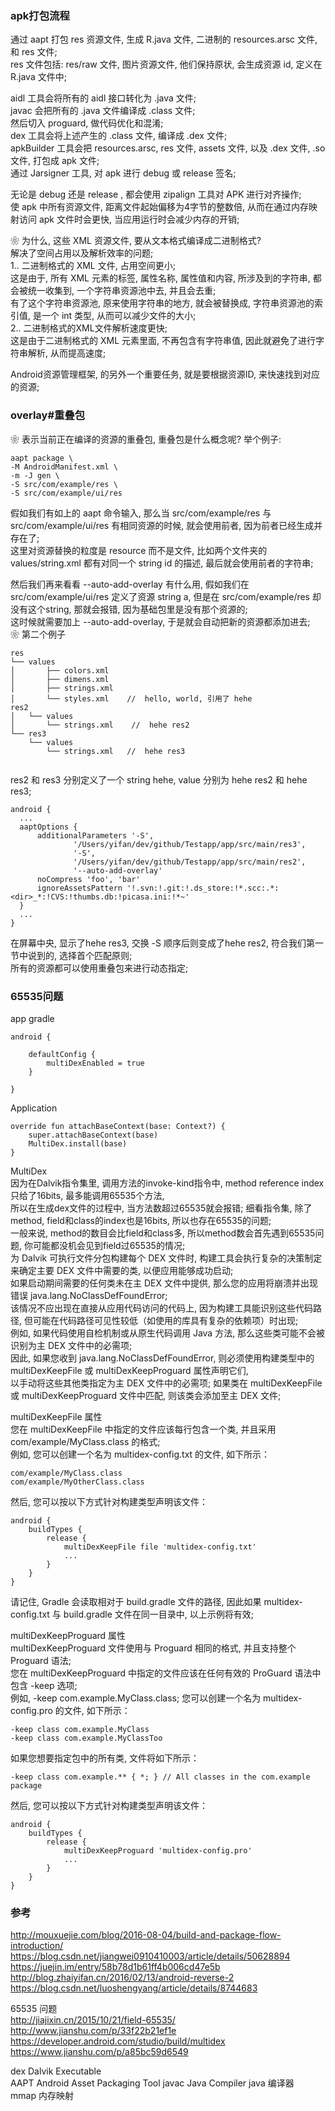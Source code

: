 ###  apk打包流程  
通过 aapt 打包 res 资源文件, 生成 R.java 文件, 二进制的 resources.arsc 文件, 和 res 文件;  
res 文件包括: res/raw 文件, 图片资源文件, 他们保持原状, 会生成资源 id,  定义在 R.java 文件中;  

aidl 工具会将所有的 aidl 接口转化为 .java 文件;  
javac 会把所有的 .java 文件编译成 .class 文件;  
然后切入 proguard, 做代码优化和混淆;  
dex 工具会将上述产生的 .class 文件, 编译成 .dex 文件;  
apkBuilder 工具会把 resources.arsc, res 文件, assets 文件, 以及 .dex 文件, .so 文件, 打包成 apk 文件;  
通过 Jarsigner 工具, 对 apk 进行 debug 或 release 签名;  

无论是 debug 还是 release , 都会使用 zipalign 工具对 APK 进行对齐操作;  
使 apk 中所有资源文件, 距离文件起始偏移为4字节的整数倍, 从而在通过内存映射访问 apk 文件时会更快, 当应用运行时会减少内存的开销;  

❀ 为什么, 这些 XML 资源文件, 要从文本格式编译成二进制格式?   
解决了空间占用以及解析效率的问题;  
1.. 二进制格式的 XML 文件, 占用空间更小;  
这是由于, 所有 XML 元素的标签, 属性名称, 属性值和内容, 所涉及到的字符串, 都会被统一收集到, 一个字符串资源池中去, 并且会去重;  
有了这个字符串资源池, 原来使用字符串的地方, 就会被替换成, 字符串资源池的索引值, 是一个 int 类型, 从而可以减少文件的大小;  
2.. 二进制格式的XML文件解析速度更快;  
这是由于二进制格式的 XML 元素里面, 不再包含有字符串值, 因此就避免了进行字符串解析, 从而提高速度;  

Android资源管理框架, 的另外一个重要任务, 就是要根据资源ID, 来快速找到对应的资源;  

### overlay#重叠包  
❀ 表示当前正在编译的资源的重叠包, 重叠包是什么概念呢?   举个例子:  
```
aapt package \
-M AndroidManifest.xml \
-m -J gen \
-S src/com/example/res \
-S src/com/example/ui/res
```
假如我们有如上的 aapt 命令输入, 那么当 src/com/example/res 与src/com/example/ui/res 有相同资源的时候, 就会使用前者, 因为前者已经生成并存在了;  
这里对资源替换的粒度是 resource 而不是文件, 比如两个文件夹的 values/string.xml 都有对同一个 string id 的描述, 最后就会使用前者的字符串; 

然后我们再来看看 --auto-add-overlay 有什么用, 
假如我们在 src/com/example/ui/res 定义了资源 string a, 但是在 src/com/example/res 却没有这个string, 那就会报错, 因为基础包里是没有那个资源的;  
这时候就需要加上 --auto-add-overlay, 于是就会自动把新的资源都添加进去;  
❀ 第二个例子  
```
res   
└── values
│       ├── colors.xml
│       ├── dimens.xml
│       ├── strings.xml
│       └── styles.xml    //  hello, world, 引用了 hehe  
res2
│   └── values
│       └── strings.xml    //  hehe res2 
└── res3
    └── values
        └── strings.xml   //  hehe res3  
        
```
res2 和 res3 分别定义了一个 string hehe, value 分别为 hehe res2 和 hehe res3;  
```
android {
  ...
  aaptOptions {
      additionalParameters '-S',
              '/Users/yifan/dev/github/Testapp/app/src/main/res3',
              '-S',
              '/Users/yifan/dev/github/Testapp/app/src/main/res2',
              '--auto-add-overlay'
      noCompress 'foo', 'bar'
      ignoreAssetsPattern '!.svn:!.git:!.ds_store:!*.scc:.*:<dir>_*:!CVS:!thumbs.db:!picasa.ini:!*~'
  }
  ...
}
```
在屏幕中央, 显示了hehe res3, 交换 -S 顺序后则变成了hehe res2, 符合我们第一节中说到的, 选择首个匹配原则;  
所有的资源都可以使用重叠包来进行动态指定;  



### 65535问题  

app gradle  
```
android {

    defaultConfig {
        multiDexEnabled = true
    }
    
}
```


Application  
```
override fun attachBaseContext(base: Context?) {
    super.attachBaseContext(base)
    MultiDex.install(base)
}
```

MultiDex  
因为在Dalvik指令集里, 调用方法的invoke-kind指令中, method reference index只给了16bits, 最多能调用65535个方法,   
所以在生成dex文件的过程中,   当方法数超过65535就会报错; 细看指令集, 除了method, field和class的index也是16bits, 所以也存在65535的问题;   
一般来说, method的数目会比field和class多, 所以method数会首先遇到65535问题, 你可能都没机会见到field过65535的情况;   
为 Dalvik 可执行文件分包构建每个 DEX 文件时, 构建工具会执行复杂的决策制定来确定主要 DEX 文件中需要的类, 以便应用能够成功启动;   
如果启动期间需要的任何类未在主 DEX 文件中提供, 那么您的应用将崩溃并出现错误 java.lang.NoClassDefFoundError;   
该情况不应出现在直接从应用代码访问的代码上, 因为构建工具能识别这些代码路径, 但可能在代码路径可见性较低（如使用的库具有复杂的依赖项）时出现;   
例如, 如果代码使用自检机制或从原生代码调用 Java 方法, 那么这些类可能不会被识别为主 DEX 文件中的必需项;     
因此, 如果您收到 java.lang.NoClassDefFoundError, 则必须使用构建类型中的 multiDexKeepFile 或 multiDexKeepProguard 属性声明它们,   
以手动将这些其他类指定为主 DEX 文件中的必需项; 如果类在 multiDexKeepFile 或 multiDexKeepProguard 文件中匹配, 则该类会添加至主 DEX 文件;   

multiDexKeepFile 属性  
您在 multiDexKeepFile 中指定的文件应该每行包含一个类, 并且采用 com/example/MyClass.class 的格式;   
例如, 您可以创建一个名为 multidex-config.txt 的文件, 如下所示：  
```
com/example/MyClass.class
com/example/MyOtherClass.class
```
然后, 您可以按以下方式针对构建类型声明该文件：  
```
android {
    buildTypes {
        release {
            multiDexKeepFile file 'multidex-config.txt'
            ...
        }
    }
}
```
请记住, Gradle 会读取相对于 build.gradle 文件的路径, 因此如果 multidex-config.txt 与 build.gradle 文件在同一目录中, 以上示例将有效;   


multiDexKeepProguard 属性  
multiDexKeepProguard 文件使用与 Proguard 相同的格式, 并且支持整个 Proguard 语法;   
您在 multiDexKeepProguard 中指定的文件应该在任何有效的 ProGuard 语法中包含 -keep 选项;   
例如, -keep com.example.MyClass.class; 您可以创建一个名为 multidex-config.pro 的文件, 如下所示：  
```
-keep class com.example.MyClass
-keep class com.example.MyClassToo
```
如果您想要指定包中的所有类, 文件将如下所示：  
```
-keep class com.example.** { *; } // All classes in the com.example package
```
然后, 您可以按以下方式针对构建类型声明该文件：  
```
android {
    buildTypes {
        release {
            multiDexKeepProguard 'multidex-config.pro'
            ...
        }
    }
}
```


###  参考 
http://mouxuejie.com/blog/2016-08-04/build-and-package-flow-introduction/  
https://blog.csdn.net/jiangwei0910410003/article/details/50628894  
https://juejin.im/entry/58b78d1b61ff4b006cd47e5b  
http://blog.zhaiyifan.cn/2016/02/13/android-reverse-2  
https://blog.csdn.net/luoshengyang/article/details/8744683  

65535 问题  
http://jiajixin.cn/2015/10/21/field-65535/  
http://www.jianshu.com/p/33f22b21ef1e  
https://developer.android.com/studio/build/multidex  
https://www.jianshu.com/p/a85bc59d6549   


dex              Dalvik Executable        
AAPT          Android Asset Packaging Tool
javac           Java Compiler                                                 java 编译器  
mmap        内存映射  
